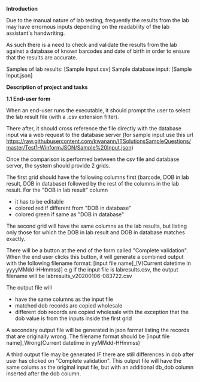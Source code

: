 **Introduction**

Due to the manual nature of lab testing, frequently the results from the lab may have errornous inputs depending on the readability of the lab assistant's handwriting.

As such there is a need to check and validate the results from the lab against a database of known barcodes and date of birth in order to ensure that the results are accurate.

Samples of lab results: [Sample Input.csv]
Sample database input: [Sample Input.json]


**Description of project and tasks**

**1.1 End-user form**

When an end-user runs the executable, it should prompt the user to select the lab result file (with a .csv extension filter). 

There after, it should cross reference the file directly with the database input via a web request to the database server (for sample input use this url https://raw.githubusercontent.com/kwanann/ITSolutionsSampleQuestions/master/Test1-WinformJSON/Sample%20Input.json)

Once the comparison is performed between the csv file and database server, the system should provide 2 grids. 

The first grid should have the following columns first (barcode, DOB in lab result, DOB in database) followed by the rest of the columns in the lab result.
For the  "DOB in lab result" column
- it has to be editable
- colored red if different from "DOB in database"
- colored green if same as "DOB in database"

The second grid will have the same columns as the lab results, but listing only those for which the DOB in lab result and DOB in database matches exactly.

There will be a button at the end of the form called "Complete validation". When the end user clicks this button, it will generate a combined output with the following filename format: \[input file name\]\_\[V(Current datetime in yyyyMMdd-HHmmss)] e.g if the input file is labresults.csv, the output filename will be labresults_v20200106-083722.csv

The output file will
- have the same columns as the input file
- matched dob records are copied wholesale
- different dob records are copied wholesale with the exception that the dob value is from the inputs inside the first grid

A secondary output file will be generated in json format listing the records that are originally wrong. The filename format should be \[input file name\]\_Wrong(Current datetime in yyMMdd-HHmmss)

A third output file may be generated IF there are still differences in dob after user has clicked on "Complete validation". This output file will have the same colums as the original input file, but with an additional db_dob column inserted after the dob column. 
